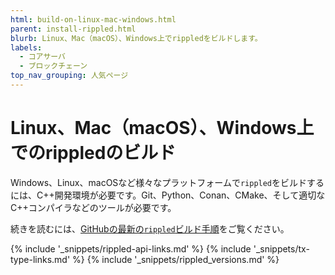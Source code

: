 ```yaml
---
html: build-on-linux-mac-windows.html
parent: install-rippled.html
blurb: Linux、Mac（macOS）、Windows上でrippledをビルドします。
labels:
  - コアサーバ
  - ブロックチェーン
top_nav_grouping: 人気ページ
---
```

# Linux、Mac（macOS）、Windows上でのrippledのビルド

Windows、Linux、macOSなど様々なプラットフォームで`rippled`をビルドするには、C++開発環境が必要です。Git、Python、Conan、CMake、そして適切なC++コンパイラなどのツールが必要です。

続きを読むには、[GitHubの最新の`rippled`ビルド手順](https://github.com/XRPLF/rippled/blob/develop/BUILD.md)をご覧ください。

<!--{# common link defs #}-->
{% include '_snippets/rippled-api-links.md' %}
{% include '_snippets/tx-type-links.md' %}
{% include '_snippets/rippled_versions.md' %}
